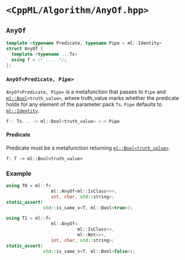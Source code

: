 # `<CppML/Algorithm/AnyOf.hpp>`

## `AnyOf`

```c++
template <typename Predicate, typename Pipe = ml::Identity>
struct AnyOf {
  template <typename ...Ts>
  using f = /* .... */;
};
```
### `AnyOf<Predicate, Pipe>`

`AnyOf<Predicate, Pipe>` is a metafunction that passes to `Pipe` and [`ml::Bool`](../Vocabulary/Value.md)`<truth_value>`, where truth_value marks whether the predicate holds for any element of the parameter pack `Ts`. `Pipe` defaults to [`ml::Identity`](../Functional/Identity.md).

```c++
f:: Ts... -> ml::Bool<truth_value> >-> Pipe
```

#### Predicate

Predicate must be a metafunction returning [`ml::Bool<truth_value>`](../Vocabulary/Value.md).
```
f: T -> ml::Bool<truth_value>
```

### Example

```c++
using T0 = ml::f<
                 ml::AnyOf<ml::IsClass<>>,
                 int, char, std::string>;
static_assert(
              std::is_same_v<T, ml::Bool<true>);

using T1 = ml::f<
                 ml::AnyOf<
                           ml::IsClass<>,
                           ml::Not<>>,
                 int, char, std::string>;
static_assert(
              std::is_same_v<T, ml::Bool<false>);
```
